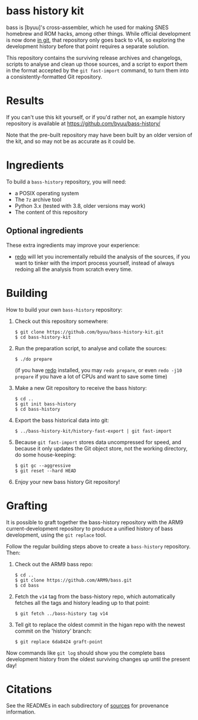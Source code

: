 bass history kit
================

bass is [byuu]'s cross-assembler,
which he used for making SNES homebrew and ROM hacks,
among other things.
While official development is now done [in git][arm9bass],
that repository only goes back to v14,
so exploring the development history before that point
requires a separate solution.

[arm9bass]: https://github.com/ARM9/bass

This repository contains the surviving release archives and changelogs,
scripts to analyse and clean up those sources, and a script to export them
in the format accepted by the `git fast-import` command, to turn them into a
consistently-formatted Git repository.

Results
=======

If you can't use this kit yourself, or if you'd rather not, an example history
repository is available at https://github.com/byuu/bass-history/

Note that the pre-built repository may have been built by an older version of
the kit, and so may not be as accurate as it could be.

Ingredients
===========

To build a `bass-history` repository, you will need:

  - a POSIX operating system
  - The `7z` archive tool
  - Python 3.x (tested with 3.8, older versions may work)
  - The content of this repository

Optional ingredients
--------------------

These extra ingredients may improve your experience:

  - [redo] will let you incrementally rebuild the analysis of the sources,
    if you want to tinker with the import process yourself, instead of always
    redoing all the analysis from scratch every time.

[redo]: https://github.com/apenwarr/redo

Building
========

How to build your own `bass-history` repository:

 1. Check out this repository somewhere:

        $ git clone https://github.com/byuu/bass-history-kit.git
        $ cd bass-history-kit

 1. Run the preparation script, to analyse and collate the sources:

        $ ./do prepare

    (if you have [redo] installed, you may `redo prepare`, or even
    `redo -j10 prepare` if you have a lot of CPUs and want to save some time)

 1. Make a new Git repository to receive the bass history:

        $ cd ..
        $ git init bass-history
        $ cd bass-history

 1. Export the bass historical data into git:

        $ ../bass-history-kit/history-fast-export | git fast-import

 1. Because `git fast-import` stores data uncompressed for speed, and because
    it only updates the Git object store, not the working directory, do some
    house-keeping:

        $ git gc --aggressive
        $ git reset --hard HEAD

 1. Enjoy your new bass history Git repository!

Grafting
========

It is possible to graft together the bass-history repository
with the ARM9 current-development repository
to produce a unified history of bass development,
using the `git replace` tool.

Follow the regular building steps above to create a `bass-history` repository.
Then:

 1. Check out the ARM9 bass repo:

        $ cd ..
        $ git clone https://github.com/ARM9/bass.git
        $ cd bass

 1. Fetch the `v14` tag from the bass-history repo, which automatically
    fetches all the tags and history leading up to that point:

        $ git fetch ../bass-history tag v14

 1. Tell git to replace the oldest commit in the higan repo with the newest
    commit on the 'history' branch:

        $ git replace 6da8424 graft-point

Now commands like `git log` should show you the complete bass development
history from the oldest surviving changes up until the present day!

Citations
=========

See the READMEs in each subdirectory of [sources](sources/) for provenance
information.
